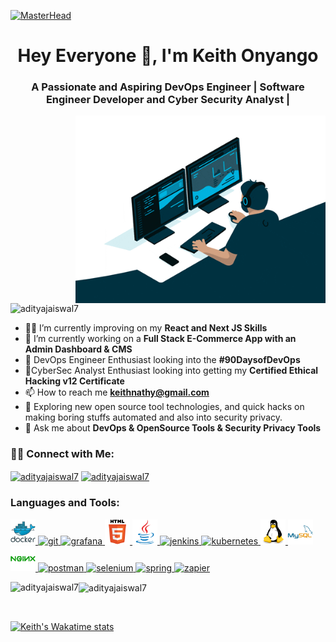 [![MasterHead](https://firebasestorage.googleapis.com/v0/b/flexi-coding.appspot.com/o/dempgi7-520f8d5f-63d4-4453-8822-dbc149ae27f8.gif?alt=media&token=91c0c7b2-93c3-4029-b011-1a8703c5730d)](https://rishavchanda.io)

<h1 align="center">Hey Everyone 👋, I'm Keith Onyango</h1>
<h3 align="center">A Passionate and Aspiring DevOps Engineer | Software Engineer Developer and Cyber Security Analyst | </h3>
<img align="right" alt="Coding" width="400" src="https://github.com/KeithOnyango/KeithOnyango/blob/master/dev2.gif">
<p align="left"> <img src="https://komarev.com/ghpvc/?username=KeithOnyango&label=Profile%20views&color=0e75b6&style=flat" alt="adityajaiswal7" /> </p>

- 👨‍💻 I’m currently improving on my **React and Next JS Skills**
- 🔭 I’m currently working on a **Full Stack E-Commerce App with an Admin Dashboard & CMS**
- 🌱 DevOps Engineer Enthusiast looking into the **#90DaysofDevOps**
- 🌱CyberSec Analyst Enthusiast looking into getting my **Certified Ethical Hacking v12 Certificate**
- 📫 How to reach me **keithnathy@gmail.com**
- 🤔 Exploring new open source tool technologies, and quick hacks on making boring stuffs automated and also into security privacy.
- 💬 Ask me about **DevOps & OpenSource Tools & Security Privacy Tools**

<!-- - 👨‍💻 All of my projects are available at [https://github.com/jaiswaladi246](https://github.com/jaiswaladi246) -->

<!-- - 🔭 I’m currently working on [30-Days-Of-Python-For-DevOps](https://github.com/jaiswaladi246/Python-4-DevOps) -->

<h3 align="left"> 🤝🏻 Connect with Me:</h3>
<p align="left">
<a href="https://www.linkedin.com/in/keithonyango/" target="blank"><img align="center" src="https://raw.githubusercontent.com/rahuldkjain/github-profile-readme-generator/master/src/images/icons/Social/linked-in-alt.svg" alt="adityajaiswal7" height="30" width="40" /></a>
<a href="https://www.instagram.com/_kenation_/" target="blank"><img align="center" src="https://raw.githubusercontent.com/rahuldkjain/github-profile-readme-generator/master/src/images/icons/Social/instagram.svg" alt="adityajaiswal7" height="30" width="40" /></a>
</p>

<h3 align="left">Languages and Tools:</h3>
<p align="left"><a href="https://www.docker.com/" target="_blank" rel="noreferrer"> <img src="https://raw.githubusercontent.com/devicons/devicon/master/icons/docker/docker-original-wordmark.svg" alt="docker" width="40" height="40"/> </a> <a href="https://git-scm.com/" target="_blank" rel="noreferrer"> <img src="https://www.vectorlogo.zone/logos/git-scm/git-scm-icon.svg" alt="git" width="40" height="40"/> </a> <a href="https://grafana.com" target="_blank" rel="noreferrer"> <img src="https://www.vectorlogo.zone/logos/grafana/grafana-icon.svg" alt="grafana" width="40" height="40"/> </a> <a href="https://www.w3.org/html/" target="_blank" rel="noreferrer"> <img src="https://raw.githubusercontent.com/devicons/devicon/master/icons/html5/html5-original-wordmark.svg" alt="html5" width="40" height="40"/> </a> <a href="https://www.java.com" target="_blank" rel="noreferrer"> <img src="https://raw.githubusercontent.com/devicons/devicon/master/icons/java/java-original.svg" alt="java" width="40" height="40"/> </a> <a href="https://www.jenkins.io" target="_blank" rel="noreferrer"> <img src="https://www.vectorlogo.zone/logos/jenkins/jenkins-icon.svg" alt="jenkins" width="40" height="40"/> </a> <a href="https://kubernetes.io" target="_blank" rel="noreferrer"> <img src="https://www.vectorlogo.zone/logos/kubernetes/kubernetes-icon.svg" alt="kubernetes" width="40" height="40"/> </a> <a href="https://www.linux.org/" target="_blank" rel="noreferrer"> <img src="https://raw.githubusercontent.com/devicons/devicon/master/icons/linux/linux-original.svg" alt="linux" width="40" height="40"/> </a> <a href="https://www.mysql.com/" target="_blank" rel="noreferrer"> <img src="https://raw.githubusercontent.com/devicons/devicon/master/icons/mysql/mysql-original-wordmark.svg" alt="mysql" width="40" height="40"/> </a> <a href="https://www.nginx.com" target="_blank" rel="noreferrer"> <img src="https://raw.githubusercontent.com/devicons/devicon/master/icons/nginx/nginx-original.svg" alt="nginx" width="40" height="40"/> </a> <a href="https://postman.com" target="_blank" rel="noreferrer"> <img src="https://www.vectorlogo.zone/logos/getpostman/getpostman-icon.svg" alt="postman" width="40" height="40"/> </a> <a href="https://www.selenium.dev" target="_blank" rel="noreferrer"> <img src="https://raw.githubusercontent.com/detain/svg-logos/780f25886640cef088af994181646db2f6b1a3f8/svg/selenium-logo.svg" alt="selenium" width="40" height="40"/> </a> <a href="https://spring.io/" target="_blank" rel="noreferrer"> <img src="https://www.vectorlogo.zone/logos/springio/springio-icon.svg" alt="spring" width="40" height="40"/> </a> <a href="https://zapier.com" target="_blank" rel="noreferrer"> <img src="https://www.vectorlogo.zone/logos/zapier/zapier-icon.svg" alt="zapier" width="40" height="40"/> </a> </p>
<p><img align="left" src="https://github-readme-stats.vercel.app/api/top-langs?username=KeithOnyango&show_icons=true&locale=en&layout=compact" alt="adityajaiswal7" /></p>
<!-- <p>&nbsp;<img align="center" src="https://github-readme-stats.vercel.app/api?username=KeithOnyango&show_icons=true&locale=en" alt="adityajaiswal7" /></p> -->
<p><img align="center" src="https://github-readme-streak-stats.herokuapp.com/?user=KeithOnyango&" alt="adityajaiswal7" /></p><br>

[![Keith's Wakatime stats](https://github-readme-stats.vercel.app/api/wakatime?username=@XpertKenaTion&show_icons=true&theme=algolia)](https://github.com/anuraghazra/github-readme-stats)

<!-- #### **Visitor Count** -->

<!-- ![Visitor Count](https://profile-counter.glitch.me/{KeithOnyango}/count.svg) -->
